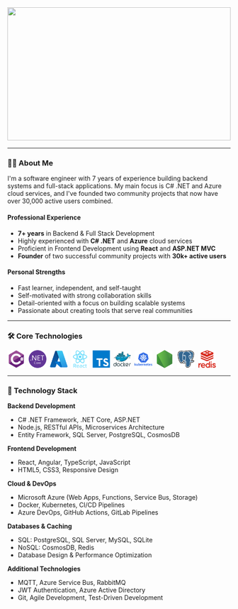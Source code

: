 <div align="center">
  <a href="#">
    <img src="https://media.giphy.com/media/dWesBcTLavkZuG35MI/giphy.gif" width="100%" height="300"/>
  </a>
</div>

---

### :man_technologist: About Me

I'm a software engineer with 7 years of experience building backend systems and full-stack applications. My main focus is C# .NET and Azure cloud services, and I've founded two community projects that now have over 30,000 active users combined.

#### Professional Experience
- **7+ years** in Backend & Full Stack Development<br/>
- Highly experienced with **C# .NET** and **Azure** cloud services<br/>
- Proficient in Frontend Development using **React** and **ASP.NET MVC**<br/>
- **Founder** of two successful community projects with **30k+ active users**<br/>

#### Personal Strengths
- Fast learner, independent, and self-taught<br/>
- Self-motivated with strong collaboration skills<br/>
- Detail-oriented with a focus on building scalable systems<br/>
- Passionate about creating tools that serve real communities<br/>

---

### :hammer_and_wrench: Core Technologies

<div>
  <a href="#"><img src="https://github.com/devicons/devicon/blob/master/icons/csharp/csharp-original.svg" title="C#" alt="C#" width="40" height="40"/></a>&nbsp;
  <a href="#"><img src="https://github.com/devicons/devicon/blob/master/icons/dotnetcore/dotnetcore-original.svg" title=".NET" alt=".NET" width="40" height="40"/></a>&nbsp;
  <a href="#"><img src="https://github.com/devicons/devicon/blob/master/icons/azure/azure-original.svg" title="Azure" alt="Azure" width="40" height="40"/></a>&nbsp;
  <a href="#"><img src="https://github.com/devicons/devicon/blob/master/icons/react/react-original-wordmark.svg" title="React" alt="React" width="40" height="40"/></a>&nbsp;
  <a href="#"><img src="https://github.com/devicons/devicon/blob/master/icons/typescript/typescript-original.svg" title="TypeScript" alt="TypeScript" width="40" height="40"/></a>&nbsp;
  <a href="#"><img src="https://github.com/devicons/devicon/blob/master/icons/docker/docker-original-wordmark.svg" title="Docker" alt="Docker" width="40" height="40"/></a>&nbsp;
  <a href="#"><img src="https://github.com/devicons/devicon/blob/master/icons/kubernetes/kubernetes-plain-wordmark.svg" title="Kubernetes" alt="Kubernetes" width="40" height="40"/></a>&nbsp;
  <a href="#"><img src="https://github.com/devicons/devicon/blob/master/icons/nodejs/nodejs-original.svg" title="Node.js" alt="Node.js" width="40" height="40"/></a>&nbsp;
  <a href="#"><img src="https://github.com/devicons/devicon/blob/master/icons/postgresql/postgresql-original.svg" title="PostgreSQL" alt="PostgreSQL" width="40" height="40"/></a>&nbsp;
  <a href="#"><img src="https://github.com/devicons/devicon/blob/master/icons/redis/redis-plain-wordmark.svg" title="Redis" alt="Redis" width="40" height="40"/></a>&nbsp;
</div>

---

### 📝 Technology Stack

**Backend Development**
- C# .NET Framework, .NET Core, ASP.NET
- Node.js, RESTful APIs, Microservices Architecture
- Entity Framework, SQL Server, PostgreSQL, CosmosDB

**Frontend Development**  
- React, Angular, TypeScript, JavaScript
- HTML5, CSS3, Responsive Design

**Cloud & DevOps**
- Microsoft Azure (Web Apps, Functions, Service Bus, Storage)
- Docker, Kubernetes, CI/CD Pipelines
- Azure DevOps, GitHub Actions, GitLab Pipelines

**Databases & Caching**
- SQL: PostgreSQL, SQL Server, MySQL, SQLite
- NoSQL: CosmosDB, Redis
- Database Design & Performance Optimization

**Additional Technologies**
- MQTT, Azure Service Bus, RabbitMQ
- JWT Authentication, Azure Active Directory
- Git, Agile Development, Test-Driven Development
